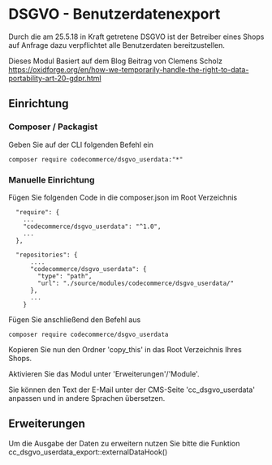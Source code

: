 # DSGVO - Benutzerdatenexport

Durch die am 25.5.18 in Kraft getretene DSGVO ist der Betreiber eines Shops auf Anfrage dazu verpflichtet alle Benutzerdaten 
bereitzustellen.

Dieses Modul Basiert auf dem Blog Beitrag von Clemens Scholz 
https://oxidforge.org/en/how-we-temporarily-handle-the-right-to-data-portability-art-20-gdpr.html


## Einrichtung

### Composer / Packagist

Geben Sie auf der CLI folgenden Befehl ein

    composer require codecommerce/dsgvo_userdata:"*"

### Manuelle Einrichtung

Fügen Sie folgenden Code in  die composer.json im Root Verzeichnis
      
      "require": {
        ...
        "codecommerce/dsgvo_userdata": "^1.0",
        ...
      }, 
      
      "repositories": {
          ....
          "codecommerce/dsgvo_userdata": {
            "type": "path",
            "url": "./source/modules/codecommerce/dsgvo_userdata/"
          },
          ...
        }
        
Fügen Sie anschließend den Befehl aus

    composer require codecommerce/dsgvo_userdata

Kopieren Sie nun den Ordner 'copy_this' in das Root Verzeichnis Ihres Shops.

Aktivieren Sie das Modul unter 'Erweiterungen'/'Module'.

Sie können den Text der E-Mail unter der CMS-Seite 'cc_dsgvo_userdata' anpassen und in andere Sprachen übersetzen.

## Erweiterungen

Um die Ausgabe der Daten zu erweitern nutzen Sie bitte die Funktion cc_dsgvo_userdata_export::externalDataHook()
 
